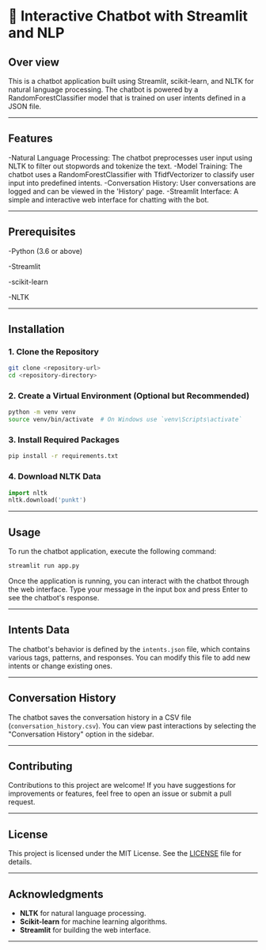 # 💬 Interactive Chatbot with Streamlit and NLP
## Over view 
This is a chatbot application built using Streamlit, scikit-learn, and NLTK for natural language processing. The chatbot is powered by a RandomForestClassifier model that is trained on user intents defined in a JSON file.

---

## Features
-Natural Language Processing: The chatbot preprocesses user input using NLTK to filter out stopwords and tokenize the text.
-Model Training: The chatbot uses a RandomForestClassifier with TfidfVectorizer to classify user input into predefined intents.
-Conversation History: User conversations are logged and can be viewed in the 'History' page.
-Streamlit Interface: A simple and interactive web interface for chatting with the bot.

---

## Prerequisites

-Python (3.6 or above)

-Streamlit

-scikit-learn

-NLTK

---

## Installation

### 1. Clone the Repository
```bash
git clone <repository-url>
cd <repository-directory>
```

### 2. Create a Virtual Environment (Optional but Recommended)
```bash
python -m venv venv
source venv/bin/activate  # On Windows use `venv\Scripts\activate`
```

### 3. Install Required Packages
```bash
pip install -r requirements.txt
```

### 4. Download NLTK Data
```python
import nltk
nltk.download('punkt')
```

---

## Usage
To run the chatbot application, execute the following command:
```bash
streamlit run app.py
```

Once the application is running, you can interact with the chatbot through the web interface. Type your message in the input box and press Enter to see the chatbot's response.

---

## Intents Data
The chatbot's behavior is defined by the `intents.json` file, which contains various tags, patterns, and responses. You can modify this file to add new intents or change existing ones.

---

## Conversation History
The chatbot saves the conversation history in a CSV file (`conversation_history.csv`). You can view past interactions by selecting the "Conversation History" option in the sidebar.

---

## Contributing
Contributions to this project are welcome! If you have suggestions for improvements or features, feel free to open an issue or submit a pull request.

---

## License
This project is licensed under the MIT License. See the [LICENSE](LICENSE) file for details.

---

## Acknowledgments
- **NLTK** for natural language processing.
- **Scikit-learn** for machine learning algorithms.
- **Streamlit** for building the web interface.

---

